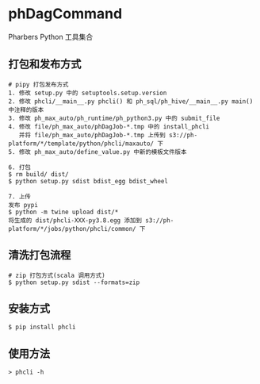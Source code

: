# phDagCommand
Pharbers Python 工具集合

## 打包和发布方式
```androiddatabinding
# pipy 打包发布方式
1. 修改 setup.py 中的 setuptools.setup.version 
2. 修改 phcli/__main__.py phcli() 和 ph_sql/ph_hive/__main__.py main() 中注释的版本
3. 修改 ph_max_auto/ph_runtime/ph_python3.py 中的 submit_file
4. 修改 file/ph_max_auto/phDagJob-*.tmp 中的 install_phcli
   并将 file/ph_max_auto/phDagJob-*.tmp 上传到 s3://ph-platform/*/template/python/phcli/maxauto/ 下
5. 修改 ph_max_auto/define_value.py 中新的模板文件版本

6. 打包
$ rm build/ dist/
$ python setup.py sdist bdist_egg bdist_wheel

7. 上传
发布 pypi 
$ python -m twine upload dist/*
将生成的 dist/phcli-XXX-py3.8.egg 添加到 s3://ph-platform/*/jobs/python/phcli/common/ 下
```

## 清洗打包流程
```
# zip 打包方式(scala 调用方式)
$ python setup.py sdist --formats=zip
```

## 安装方式
```androiddatabinding
$ pip install phcli
```

## 使用方法
```androiddatabinding
> phcli -h
```
